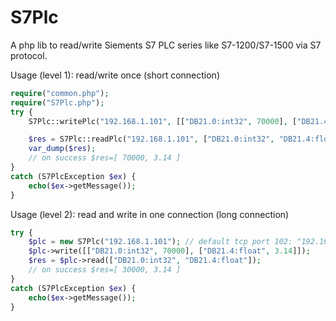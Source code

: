 # S7Plc

A php lib to read/write Siements S7 PLC series like S7-1200/S7-1500 via S7 protocol.

Usage (level 1): read/write once (short connection)

```php
require("common.php");
require("S7Plc.php");
try {
	S7Plc::writePlc("192.168.1.101", [["DB21.0:int32", 70000], ["DB21.4:float", 3.14]]);

	$res = S7Plc::readPlc("192.168.1.101", ["DB21.0:int32", "DB21.4:float"]);
	var_dump($res);
	// on success $res=[ 70000, 3.14 ]
}
catch (S7PlcException $ex) {
	echo($ex->getMessage());
}
```

Usage (level 2): read and write in one connection (long connection)

```php
try {
	$plc = new S7Plc("192.168.1.101"); // default tcp port 102: "192.168.1.101:102"
	$plc->write([["DB21.0:int32", 70000], ["DB21.4:float", 3.14]]);
	$res = $plc->read(["DB21.0:int32", "DB21.4:float"]);
	// on success $res=[ 30000, 3.14 ]
}
catch (S7PlcException $ex) {
	echo($ex->getMessage());
}
```
